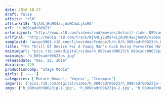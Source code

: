 ```yaml
---
date: 2018-10-27
draft: false
affsite: "r18"
afflinkr18: "NjA4LjEuMS4xLjAuMC4wLjAuMA"
url: "h_089cadr00623"
urloriginal: "http://www.r18.com/videos/vod/movies/detail/-/id=h_089cadr00623"
urlfinal: "http://media.r18.com/track/NjA4LjEuMS4xLjAuMC4wLjAuMA/videos/vod/movies/detail/-/id=h_089cadr00623"
samplevid: "awspv3001.r18.com/litevideo/freepv/h/h_0/h_089cadr00623/h_089cadr00623_dmb_w.mp4"
title: "The Thrill Of Desire For A Young Man's Cock Horny Perverted Mature Ladies Are Writhing And Moaning With Lust Peeping Videos Of Their Sexcapades"
mainimgurl: "pics.r18.com/digital/video/h_089cadr00623/h_089cadr00623ps.jpg"
mainimgs: "h_089cadr00623ps.jpg"
releasedate: "Dec. 22, 2016"
duration: 129
productioncomp: "Stage Media"
girls: ['----']
categories: ['Mature Woman', 'Voyeur', 'Creampie']
imgurls: ['pics.r18.com/digital/video/h_089cadr00623/h_089cadr00623jp-1.jpg', 'pics.r18.com/digital/video/h_089cadr00623/h_089cadr00623jp-2.jpg', 'pics.r18.com/digital/video/h_089cadr00623/h_089cadr00623jp-3.jpg', 'pics.r18.com/digital/video/h_089cadr00623/h_089cadr00623jp-4.jpg', 'pics.r18.com/digital/video/h_089cadr00623/h_089cadr00623jp-5.jpg', 'pics.r18.com/digital/video/h_089cadr00623/h_089cadr00623jp-6.jpg', 'pics.r18.com/digital/video/h_089cadr00623/h_089cadr00623jp-7.jpg', 'pics.r18.com/digital/video/h_089cadr00623/h_089cadr00623jp-8.jpg', 'pics.r18.com/digital/video/h_089cadr00623/h_089cadr00623jp-9.jpg', 'pics.r18.com/digital/video/h_089cadr00623/h_089cadr00623jp-10.jpg', 'pics.r18.com/digital/video/h_089cadr00623/h_089cadr00623jp-11.jpg', 'pics.r18.com/digital/video/h_089cadr00623/h_089cadr00623jp-12.jpg', 'pics.r18.com/digital/video/h_089cadr00623/h_089cadr00623jp-13.jpg', 'pics.r18.com/digital/video/h_089cadr00623/h_089cadr00623jp-14.jpg', 'pics.r18.com/digital/video/h_089cadr00623/h_089cadr00623jp-15.jpg', 'pics.r18.com/digital/video/h_089cadr00623/h_089cadr00623jp-16.jpg', 'pics.r18.com/digital/video/h_089cadr00623/h_089cadr00623jp-17.jpg', 'pics.r18.com/digital/video/h_089cadr00623/h_089cadr00623jp-18.jpg', 'pics.r18.com/digital/video/h_089cadr00623/h_089cadr00623jp-19.jpg', 'pics.r18.com/digital/video/h_089cadr00623/h_089cadr00623jp-20.jpg']
imgs: ['h_089cadr00623jp-1.jpg', 'h_089cadr00623jp-2.jpg', 'h_089cadr00623jp-3.jpg', 'h_089cadr00623jp-4.jpg', 'h_089cadr00623jp-5.jpg', 'h_089cadr00623jp-6.jpg', 'h_089cadr00623jp-7.jpg', 'h_089cadr00623jp-8.jpg', 'h_089cadr00623jp-9.jpg', 'h_089cadr00623jp-10.jpg', 'h_089cadr00623jp-11.jpg', 'h_089cadr00623jp-12.jpg', 'h_089cadr00623jp-13.jpg', 'h_089cadr00623jp-14.jpg', 'h_089cadr00623jp-15.jpg', 'h_089cadr00623jp-16.jpg', 'h_089cadr00623jp-17.jpg', 'h_089cadr00623jp-18.jpg', 'h_089cadr00623jp-19.jpg', 'h_089cadr00623jp-20.jpg']
---
```

